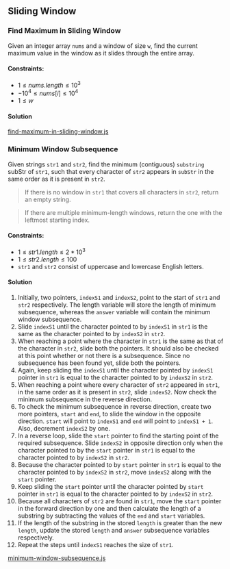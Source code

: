 ## Sliding Window

### Find Maximum in Sliding Window
Given an integer array `nums` and a window of size `w`, find the current maximum value in the window as it slides through the entire array.

#### Constraints:
- $1 \leq nums.length \leq 10^3$
- $-10^4 \leq nums[i] \leq 10^4$
- $1 \leq w$

#### Solution
[find-maximum-in-sliding-window.js](./sliding-window/find-maximum-in-sliding-window.js)


### Minimum Window Subsequence

Given strings `str1` and `str2`, find the minimum (contiguous) `substring` subStr of `str1`, such that every character of `str2` appears in `subStr` in the same order as it is present in `str2`.

> If there is no window in `str1` that covers all characters in `str2`, return an empty string.

> If there are multiple minimum-length windows, return the one with the leftmost starting index.

#### Constraints:
- $1 \leq str1.length \leq 2 * 10^3$
- $1 \leq str2.length \leq 100$
- `str1` and `str2` consist of uppercase and lowercase English letters.

#### Solution
1. Initially, two pointers, `indexS1` and `indexS2`, point to the start of `str1` and `str2` respectively. The length variable will store the length of minimum subsequence, whereas the `answer` variable will contain the minimum window subsequence.
2. Slide `indexS1` until the character pointed to by `indexS1` in `str1` is the same as the character pointed to by `indexS2` in `str2`.
3. When reaching a point where the character in `str1` is the same as that of the character in `str2`, slide both the pointers. It should also be checked at this point whether or not there is a subsequence. Since no subsequence has been found yet, slide both the pointers.
4. Again, keep sliding the `indexS1` until the character pointed by `indexS1` pointer in `str1` is equal to the character pointed to by `indexS2` in `str2`.
5. When reaching a point where every character of `str2` appeared in `str1`, in the same order as it is present in `str2`, slide `indexS2`. Now check the minimum subsequence in the reverse direction.
6. To check the minimum subsequence in reverse direction, create two more pointers, `start` and `end`, to slide the window in the opposite direction. `start` will point to `indexS1` and `end` will point to `indexS1 + 1`. Also, decrement `indexS2` by one.
7. In a reverse loop, slide the `start` pointer to find the starting point of the required subsequence. Slide `indexS2` in opposite direction only when the character pointed to by the `start` pointer in `str1` is equal to the character pointed to by `indexS2` in `str2`.
8. Because the character pointed to by `start` pointer in `str1` is equal to the character pointed to by `indexS2` in `str2`, move `indexS2` along with the `start` pointer.
9. Keep sliding the `start` pointer until the character pointed by `start` pointer in `str1` is equal to the character pointed to by `indexS2` in `str2`.
10. Because all characters of `str2` are found in `str1`, move the `start` pointer in the forward direction by one and then calculate the length of a substring by subtracting the values of the `end` and `start` variables.
11. If the length of the substring in the stored `length` is greater than the new `length`, update the stored `length` and `answer` subsequence variables respectively.
12. Repeat the steps until `indexS1` reaches the size of `str1`.

[minimum-window-subsequence.js](./sliding-window/minimum-window-subsequence.js)